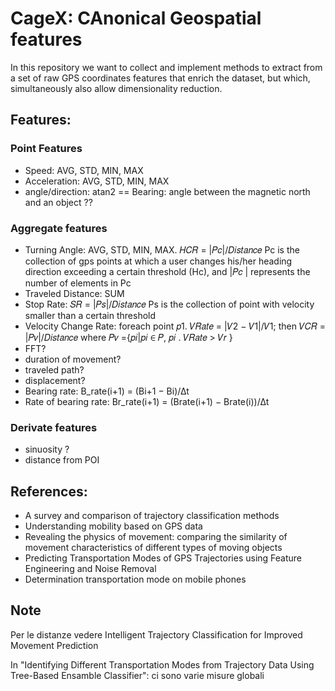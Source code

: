 # CageX: CAnonical Geospatial features

In this repository we want to collect and implement methods to extract 
from a set of raw GPS coordinates features that enrich the dataset, 
but which, simultaneously also allow dimensionality reduction.

## Features:

### Point Features
- Speed: AVG, STD, MIN, MAX
- Acceleration: AVG, STD, MIN, MAX
- angle/direction: atan2 == Bearing: angle between the magnetic north and an object ??

### Aggregate features
- Turning Angle: AVG, STD, MIN, MAX. 𝐻𝐶𝑅 = |𝑃𝑐|/𝐷𝑖𝑠𝑡𝑎𝑛𝑐𝑒 Pc is the collection of gps points at which a user changes 
   his/her heading direction exceeding a certain threshold (Hc), and |𝑃𝑐 | represents the number of elements in Pc
- Traveled Distance: SUM
- Stop Rate: 𝑆𝑅 = |𝑃𝑠|/𝐷𝑖𝑠𝑡𝑎𝑛𝑐𝑒 Ps is the collection of point with velocity smaller than a certain threshold
- Velocity Change Rate: foreach point 𝑝1. 𝑉𝑅𝑎𝑡𝑒 = |𝑉2 − 𝑉1|/𝑉1; then 𝑉𝐶𝑅 = |𝑃𝑣|/𝐷𝑖𝑠𝑡𝑎𝑛𝑐𝑒 where 𝑃𝑣 ={𝑝𝑖|𝑝𝑖 ∈ 𝑃, 𝑝𝑖 . 𝑉𝑅𝑎𝑡𝑒 > 𝑉𝑟 }
- FFT?
- duration of movement?
- traveled path?
- displacement?
- Bearing rate: B_rate(i+1) = (Bi+1 − Bi)/∆t
- Rate of bearing rate: Br_rate(i+1) = (Brate(i+1) − Brate(i))/∆t

### Derivate features
- sinuosity ?
- distance from POI

## References:
- A survey and comparison of trajectory classification methods
- Understanding mobility based on GPS data
- Revealing the physics of movement: comparing the similarity of movement characteristics of different types of moving objects
- Predicting Transportation Modes of GPS Trajectories using Feature Engineering and Noise Removal
- Determination transportation mode on mobile phones 



## Note
Per le distanze vedere Intelligent Trajectory Classification for Improved Movement Prediction

In "Identifying Different Transportation Modes from Trajectory Data Using Tree-Based Ensamble Classifier": ci sono varie misure globali